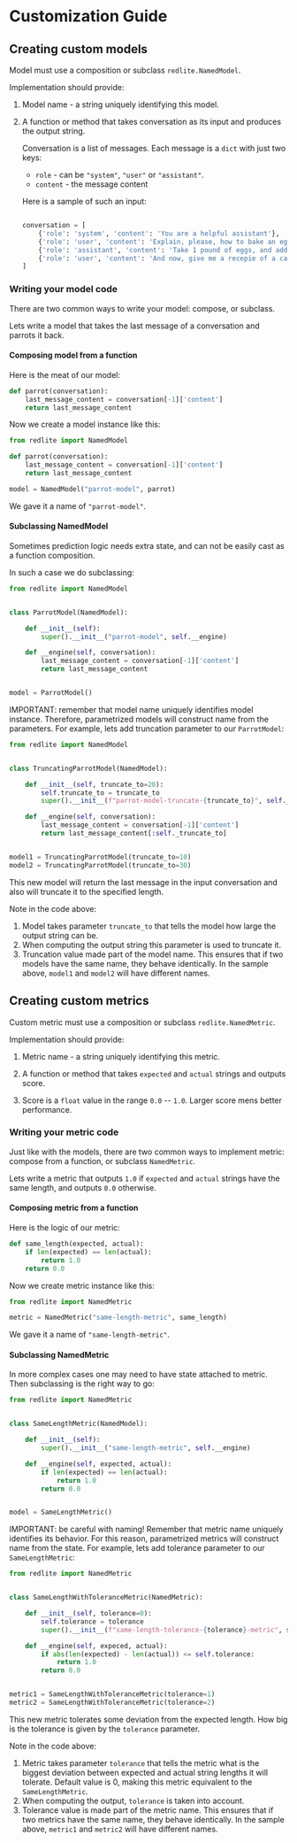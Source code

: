 # Customization Guide

## Creating custom models

Model must use a composition or subclass `redlite.NamedModel`.

Implementation should provide:

1. Model name - a string uniquely identifying this model.

2. A function or method that takes conversation as its input and produces the
   output string.

   Conversation is a list of messages. Each message is a `dict` with just two keys:

   - `role` - can be `"system"`, `"user"` or `"assistant"`.
   - `content` - the message content

    Here is a sample of such an input:

    ```python

    conversation = [
        {'role': 'system', 'content': 'You are a helpful assistant'},
        {'role': 'user', 'content': 'Explain, please, how to bake an egg?'},
        {'role': 'assistant', 'content': 'Take 1 pound of eggs, and add some water...'},
        {'role': 'user', 'content': 'And now, give me a recepie of a cabbage pie!'},
    ]
    ```

### Writing your model code

There are two common ways to write your model: compose, or subclass.

Lets write a model that takes the last message of a conversation and parrots it back.

#### Composing model from a function

Here is the meat of our model:

```python
def parrot(conversation):
    last_message_content = conversation[-1]['content']
    return last_message_content
```

Now we create a model instance like this:

```python
from redlite import NamedModel

def parrot(conversation):
    last_message_content = conversation[-1]['content']
    return last_message_content

model = NamedModel("parrot-model", parrot)
```

We gave it a name of `"parrot-model"`.

#### Subclassing NamedModel

Sometimes prediction logic needs extra state, and can not be easily cast as a function composition.

In such a case we do subclassing:

```python
from redlite import NamedModel


class ParrotModel(NamedModel):

    def __init__(self):
        super().__init__("parrot-model", self.__engine)

    def __engine(self, conversation):
        last_message_content = conversation[-1]['content']
        return last_message_content


model = ParrotModel()
```

IMPORTANT: remember that model name uniquely identifies model instance. Therefore, parametrized models
will construct name from the parameters. For example, lets add truncation parameter to our `ParrotModel`:

```python
from redlite import NamedModel


class TruncatingParrotModel(NamedModel):

    def __init__(self, truncate_to=20):
        self.truncate_to = truncate_to
        super().__init__(f"parrot-model-truncate-{truncate_to}", self.__engine)

    def __engine(self, conversation):
        last_message_content = conversation[-1]['content']
        return last_message_content[:self._truncate_to]


model1 = TruncatingParrotModel(truncate_to=10)
model2 = TruncatingParrotModel(truncate_to=30)
```

This new model will return the last message in the input conversation and also will truncate it to
the specified length.

Note in the code above:

1. Model takes parameter `truncate_to` that tells the model how large the output string can be.
2. When computing the output string this parameter is used to truncate it.
3. Truncation value made part of the model name. This ensures that if two models have the same name, they
   behave identically. In the sample above, `model1` and `model2` will have different names.

## Creating custom metrics

Custom metric must use a composition or subclass `redlite.NamedMetric`.

Implementation should provide:

1. Metric name - a string uniquely identifying this metric.

2. A function or method that takes `expected` and `actual` strings and outputs score.

3. Score is a `float` value in the range `0.0` -- `1.0`. Larger score mens better performance.

### Writing your metric code

Just like with the models, there are two common ways to implement metric: compose from a
function, or subclass `NamedMetric`.

Lets write a metric that outputs `1.0` if `expected` and `actual` strings have the same length, and
outputs `0.0` otherwise.

#### Composing metric from a function

Here is the logic of our metric:

```python
def same_length(expected, actual):
    if len(expected) == len(actual):
        return 1.0
    return 0.0
```

Now we create metric instance like this:

```python
from redlite import NamedMetric

metric = NamedMetric("same-length-metric", same_length)
```

We gave it a name of `"same-length-metric"`.

#### Subclassing NamedMetric

In more complex cases one may need to have state attached to metric. Then subclassing is the right way to go:

```python
from redlite import NamedMetric


class SameLengthMetric(NamedModel):

    def __init__(self):
        super().__init__("same-length-metric", self.__engine)

    def __engine(self, expected, actual):
        if len(expected) == len(actual):
            return 1.0
        return 0.0


model = SameLengthMetric()
```

IMPORTANT: be careful with naming! Remember that metric name uniquely identifies its behavior. For this reason, parametrized metrics
will construct name from the state. For example, lets add tolerance parameter to our `SameLengthMetric`:

```python
from redlite import NamedMetric


class SameLengthWithToleranceMetric(NamedMetric):

    def __init__(self, tolerance=0):
        self.tolerance = tolerance
        super().__init__(f"same-length-tolerance-{tolerance}-metric", self.__engine)

    def __engine(self, expeced, actual):
        if abs(len(expected) - len(actual)) <= self.tolerance:
            return 1.0
        return 0.0


metric1 = SameLengthWithToleranceMetric(tolerance=1)
metric2 = SameLengthWithToleranceMetric(tolerance=2)
```

This new metric tolerates some deviation from the expected length. How big is the tolerance is given by the `tolerance` parameter.

Note in the code above:

1. Metric takes parameter `tolerance` that tells the metric what is the biggest deviation between expected and actual string
   lengths it will tolerate. Default value is 0, making this metric equivalent to the `SameLengthMetric`.
2. When computing the output, `tolerance` is taken into account.
3. Tolerance value is made part of the metric name. This ensures that if two metrics have the same name, they
   behave identically. In the sample above, `metric1` and `metric2` will have different names.
